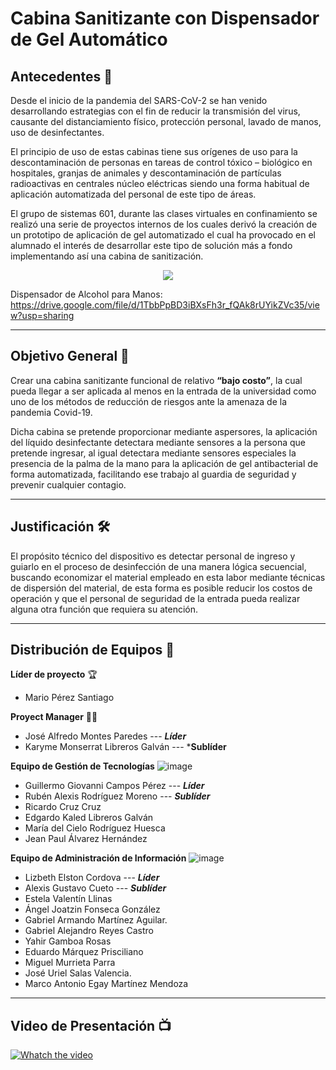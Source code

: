 # Cabina Sanitizante con Dispensador de Gel Automático

## Antecedentes 📜
Desde el inicio de la pandemia del SARS-CoV-2 se han venido desarrollando estrategias con el fin de reducir la transmisión del virus, causante del distanciamiento físico, protección personal, lavado de manos, uso de desinfectantes.

El principio de uso de estas cabinas tiene sus orígenes de uso para la descontaminación de personas en tareas de control tóxico – biológico en hospitales, granjas de animales y descontaminación de partículas radioactivas en centrales núcleo eléctricas siendo una forma habitual de aplicación automatizada del personal de este tipo de áreas.

El grupo de sistemas 601, durante las clases virtuales en confinamiento se realizó una serie de proyectos internos de los cuales derivó la creación de un prototipo de aplicación de gel automatizado el cual ha provocado en el alumnado el interés de desarrollar este tipo de solución más a fondo implementando así una cabina de sanitización.

<p align="center">
  <img src="https://user-images.githubusercontent.com/91045702/148352351-5ae639aa-709b-4906-9771-4f1a435af820.jpeg" />
  </p>
 
 Dispensador de Alcohol para Manos: https://drive.google.com/file/d/1TbbPpBD3iBXsFh3r_fQAk8rUYikZVc35/view?usp=sharing

---
## Objetivo General 🎯
Crear una cabina sanitizante funcional de relativo **“bajo costo”**, la cual pueda llegar a ser aplicada al menos en la entrada de la universidad como uno de los métodos de reducción de riesgos ante la amenaza de la pandemia Covid-19.

Dicha cabina se pretende proporcionar mediante aspersores, la aplicación del líquido desinfectante detectara mediante sensores a la persona que pretende ingresar, al igual detectara mediante sensores especiales la presencia de la palma de la mano para la aplicación de gel antibacterial de forma automatizada, facilitando ese trabajo al guardia de seguridad y prevenir cualquier contagio.

---
## Justificación 🛠 
El propósito técnico del dispositivo es detectar personal de ingreso y guiarlo en el proceso de desinfección de una manera lógica secuencial, buscando economizar el material empleado en esta labor mediante técnicas de dispersión del material, de esta forma es posible reducir los costos de operación y que el personal de seguridad de la entrada pueda realizar alguna otra función que requiera su atención.
  
 ---
 ## Distribución de Equipos 📅
 
**Líder de proyecto** 🏆
- Mario Pérez Santiago

**Proyect Manager** 👨‍💻
- José Alfredo Montes Paredes --- ***Líder***
- Karyme Monserrat Libreros Galván --- ***Sublíder**

**Equipo de Gestión de Tecnologías**  ![image](https://user-images.githubusercontent.com/91045702/143323509-ec854cc9-ef5e-455c-8a0d-2e0ffdc3e25b.png)
- Guillermo Giovanni Campos Pérez --- ***Líder***
- Rubén Alexis Rodríguez Moreno --- ***Sublíder***
- Ricardo Cruz Cruz
- Edgardo Kaled Libreros Galván
- María del Cielo Rodríguez Huesca
- Jean Paul Álvarez Hernández

**Equipo de Administración de Información** ![image](https://user-images.githubusercontent.com/91045702/143323651-4116c655-e73c-4663-b9d1-b85d1c030cac.png)
- Lizbeth Elston Cordova --- ***Líder***
- Alexis Gustavo Cueto --- ***Sublíder***
- Estela Valentín Llinas
- Ángel Joatzin Fonseca González
- Gabriel Armando Martínez Aguilar.
- Gabriel Alejandro Reyes Castro
- Yahir Gamboa Rosas
- Eduardo Márquez Prisciliano
- Miguel Murrieta Parra
- José Uriel Salas Valencia.
- Marco Antonio Egay Martínez Mendoza

---
## Video de Presentación 📺 

[![Whatch the video](https://user-images.githubusercontent.com/91045702/143198219-1225fa21-8c13-4241-86e1-bc576c328eb5.PNG)](https://drive.google.com/file/d/1WxEyeIh8FiGWC89cCVfUq0ZlsN3E9jBh/view?usp=sharing)
















